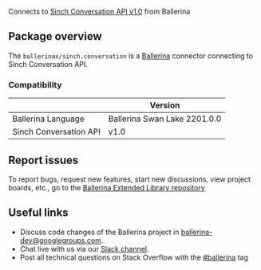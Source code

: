 Connects to [Sinch Conversation API v1.0](https://www.sinch.com/) from Ballerina

## Package overview
The `ballerinax/sinch.conversation` is a [Ballerina](https://ballerina.io/) connector connecting to Sinch Conversation API.

### Compatibility
|                           | Version                       |
|---------------------------|-------------------------------|
| Ballerina Language        | Ballerina Swan Lake 2201.0.0    | 
| Sinch Conversation API    | v1.0                          |

## Report issues
To report bugs, request new features, start new discussions, view project boards, etc., go to the [Ballerina Extended Library repository](https://github.com/ballerina-platform/ballerina-extended-library)

## Useful links
- Discuss code changes of the Ballerina project in [ballerina-dev@googlegroups.com](mailto:ballerina-dev@googlegroups.com).
- Chat live with us via our [Slack channel](https://ballerina.io/community/slack/).
- Post all technical questions on Stack Overflow with the [#ballerina](https://stackoverflow.com/questions/tagged/ballerina) tag
